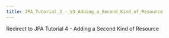 ```yaml
---
title: JPA_Tutorial_3_-_V3_Adding_a_Second_Kind_of_Resource
---
```

Redirect to JPA Tutorial 4 - Adding a Second Kind of Resource
